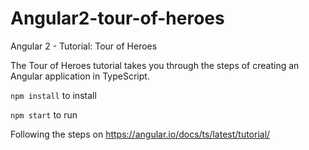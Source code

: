 # Angular2-tour-of-heroes
Angular 2 - Tutorial: Tour of Heroes

The Tour of Heroes tutorial takes you through the steps of creating an Angular application in TypeScript.

`npm install` to install

`npm start` to run

Following the steps on https://angular.io/docs/ts/latest/tutorial/
